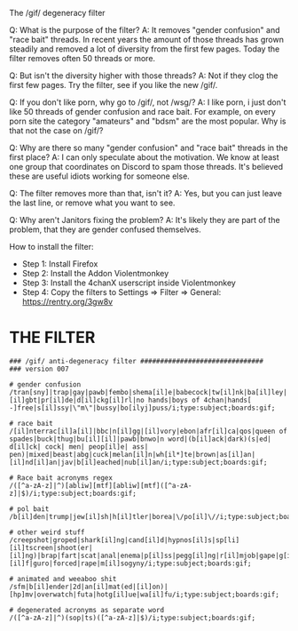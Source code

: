 The /gif/ degeneracy filter

Q: What is the purpose of the filter?
A: It removes "gender confusion" and "race bait" threads. In recent years the amount of those threads has grown steadily and removed a lot of diversity from the first few pages. Today the filter removes often 50 threads or more.

Q: But isn't the diversity higher with those threads?
A: Not if they clog the first few pages. Try the filter, see if you like the new /gif/.

Q: If you don't like porn, why go to /gif/, not /wsg/?
A: I like porn, i just don't like 50 threads of gender confusion and race bait. For example, on every porn site the category "amateurs" and "bdsm" are the most popular. Why is that not the case on /gif/?

Q: Why are there so many "gender confusion" and "race bait" threads in the first place?
A: I can only speculate about the motivation. We know at least one group that coordinates on Discord to spam those threads. It's believed these are useful idiots working for someone else.

Q: The filter removes more than that, isn't it?
A: Yes, but you can just leave the last line, or remove what you want to see.

Q: Why aren't Janitors fixing the problem?
A: It's likely they are part of the problem, that they are gender confused themselves.

How to install the filter:
* Step 1: Install Firefox
* Step 2: Install the Addon Violentmonkey
* Step 3: Install the 4chanX userscript inside Violentmonkey
* Step 4: Copy the filters to Settings => Filter => General: https://rentry.org/3gw8v


# THE FILTER
```
### /gif/ anti-degeneracy filter ###############################
### version 007

# gender confusion
/tran[sny]|trap|gay|pawb|fembo|shema[il]e|babecock|tw[il]nk|ba[il]ley|[il]gbt|pr[il]de|d[il]ckg[il]rl|no hands|boys of 4chan|hands[ -]free|s[il]ssy|\"m\"|bussy|bo[ilyj]puss/i;type:subject;boards:gif;

# race bait
/[il]nterrac[il]a[il]|bbc|n[il]gg|[il]vory|ebon|afr[il]ca|qos|queen of spades|buck|thug|bu[il][il]|pawb|bnwo|n word|(b[il]ack|dark)(s|ed| d[il]ck| cock| men| peop[il]e| ass| pen)|mixed|beast|abg|cuck|melan[il]n|wh[il*]te|brown|as[il]an|[il]nd[il]an|jav|b[il]eached|nub[il]an/i;type:subject;boards:gif;

# Race bait acronyms regex
/([^a-zA-z]|^)[abliw][mtf][abliw][mtf]([^a-zA-z]|$)/i;type:subject;boards:gif;

# pol bait
/b[il]den|trump|jew[il]sh|h[il]tler|borea|\/po[il]\//i;type:subject;boards:gif;

# other weird stuff
/creepshot|groped|shark[il]ng|cand[il]d|hypnos[il]s|sp[li][il]tscreen|shoot(er|[il]ng)|brap|fart|scat|anal|enema|p[il]ss|pegg[il]ng|r[il]mjob|gape|g[il][il]f|guro|forced|rape|m[il]sogyny/i;type:subject;boards:gif;

# animated and weeaboo shit
/sfm|b[il]ender|2d|an[il]mat(ed|[il]on)|[hp]mv|overwatch|futa|hotg[il]ue|wa[il]fu/i;type:subject;boards:gif;

# degenerated acronyms as separate word
/([^a-zA-z]|^)(sop|ts)([^a-zA-z]|$)/i;type:subject;boards:gif;
```